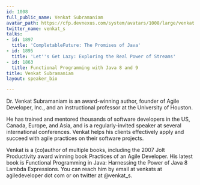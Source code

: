 ```yaml
---
id: 1008
full_public_name: Venkat Subramaniam
avatar_path: https://cfp.devnexus.com/system/avatars/1008/large/venkat.001.jpeg?1510755501
twitter_name: venkat_s
talks:
- id: 1897
  title: 'CompletableFuture: The Promises of Java'
- id: 1895
  title: 'Let''s Get Lazy: Exploring the Real Power of Streams'
- id: 1863
  title: Functional Programming with Java 8 and 9
title: Venkat Subramaniam
layout: speaker_bio

---
```

Dr. Venkat Subramaniam is an award-winning author, founder of Agile Developer, Inc., and an instructional professor at the University of Houston.

He has trained and mentored thousands of software developers in the US, Canada, Europe, and Asia, and is a regularly-invited speaker at several international conferences. Venkat helps his clients effectively apply and succeed with agile practices on their software projects.

Venkat is a (co)author of multiple books, including the 2007 Jolt Productivity award winning book Practices of an Agile Developer. His latest book is Functional Programming in Java: Harnessing the Power of Java 8 Lambda Expressions. You can reach him by email at venkats at agiledeveloper dot com or on twitter at @venkat_s.
